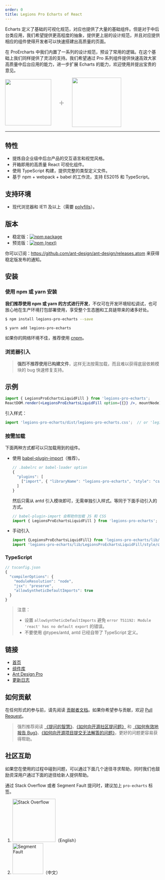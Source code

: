```yaml
---
order: 0
title: Legions Pro Echarts of React
---
```


Echarts 定义了基础的可视化规范，对应也提供了大量的基础组件。但是对于中后台类应用，我们希望提供更高程度的抽象，提供更上层的设计规范，并且对应提供相应的组件使得开发者可以快速搭建出高质量的页面。

在 ProErcharts 中我们内置了一系列的设计规范，预设了常用的逻辑。在这个基础上我们同样提供了灵活的支持。我们希望通过 Pro 系列组件提供快速高效大家高质量中后台应用的能力，进一步扩展 Echarts 的能力，欢迎使用并提出宝贵的意见。

<div class="pic-plus">
  <img width="150" src="https://t.alipayobjects.com/images/rmsweb/T11aVgXc4eXXXXXXXX.svg">
  <span>+</span>
  <img width="160" src="https://t.alipayobjects.com/images/rmsweb/T16xRhXkxbXXXXXXXX.svg">
</div>

<style>
.pic-plus > * {
  display: inline-block !important;
  vertical-align: middle;
}
.pic-plus span {
  font-size: 30px;
  color: #aaa;
  margin: 0 20px;
}
</style>

---

## 特性

- 提炼自企业级中后台产品的交互语言和视觉风格。
- 开箱即用的高质量 React 可视化组件。
- 使用 TypeScript 构建，提供完整的类型定义文件。
- 基于 npm + webpack + babel 的工作流，支持 ES2015 和 TypeScript。

## 支持环境

* 现代浏览器和 IE11 及以上（需要 [polyfills](https://ant.design/docs/react/getting-started-cn#兼容性)）。


## 版本

- 稳定版：[![npm package](https://img.shields.io/npm/v/antd.svg?style=flat-square)](https://www.npmjs.org/package/antd)
- 预览版：[![npm (next)](https://img.shields.io/npm/v/antd/next.svg?style=flat-square)](https://www.npmjs.org/package/antd)

你可以订阅：https://github.com/ant-design/ant-design/releases.atom 来获得稳定版发布的通知。

## 安装

### 使用 npm 或 yarn 安装

**我们推荐使用 npm 或 yarn 的方式进行开发**，不仅可在开发环境轻松调试，也可放心地在生产环境打包部署使用，享受整个生态圈和工具链带来的诸多好处。

```bash
$ npm install legions-pro-echarts --save
```

```bash
$ yarn add legions-pro-echarts
```

如果你的网络环境不佳，推荐使用 [cnpm](https://github.com/cnpm/cnpm)。

### 浏览器引入



> **强烈不推荐使用已构建文件**，这样无法按需加载，而且难以获得底层依赖模块的 bug 快速修复支持。

## 示例

```jsx
import { LegionsProEchartsLiquidFill } from 'legions-pro-echarts';
ReactDOM.render(<LegionsProEchartsLiquidFill option={{}} />, mountNode);
```

引入样式：

```jsx
import 'legions-pro-echarts/dist/legions-pro-echarts.css';  // or 'legions-pro-echarts/dist/legions-pro-echarts.less'
```

### 按需加载

下面两种方式都可以只加载用到的组件。

- 使用 [babel-plugin-import](https://github.com/ant-design/babel-plugin-import)（推荐）。

   ```js
   // .babelrc or babel-loader option
   {
     "plugins": [
       ["import", { "libraryName": "legions-pro-echarts", "style": "css" }] // `style: true` 会加载 less 文件
     ]
   }
   ```

   然后只需从 antd 引入模块即可，无需单独引入样式。等同于下面手动引入的方式。

   ```jsx
   // babel-plugin-import 会帮助你加载 JS 和 CSS
   import { LegionsProEchartsLiquidFill } from 'legions-pro-echarts';
   ```

- 手动引入

   ```jsx
   import {LegionsProEchartsLiquidFill} from 'legions-pro-echarts/lib/LegionsProEchartsLiquidFill';  // 加载 JS
   import 'legions-pro-echarts/lib/LegionsProEchartsLiquidFill/style/css';        // 加载 CSS
   ```

### TypeScript

```js
// tsconfig.json
{
  "compilerOptions": {
    "moduleResolution": "node",
    "jsx": "preserve",
    "allowSyntheticDefaultImports": true
  }
}
```

> 注意：
> - 设置 `allowSyntheticDefaultImports` 避免 `error TS1192: Module 'react' has no default export` 的错误。
> - 不要使用 @types/antd, antd 已经自带了 TypeScript 定义。

## 链接

- [首页](http://ant.design/)
- [组件库](/docs/react/introduce)
- [Ant Design Pro](http://pro.ant.design/)
- [更新日志](/changelog)



## 如何贡献

在任何形式的参与前，请先阅读 [贡献者文档](https://github.com/ant-design/ant-design/blob/master/.github/CONTRIBUTING.md)。如果你希望参与贡献，欢迎 [Pull Request](https://github.com/ant-design/ant-design/pulls)。

> 强烈推荐阅读 [《提问的智慧》](https://github.com/ryanhanwu/How-To-Ask-Questions-The-Smart-Way)、[《如何向开源社区提问题》](https://github.com/seajs/seajs/issues/545) 和 [《如何有效地报告 Bug》](http://www.chiark.greenend.org.uk/%7Esgtatham/bugs-cn.html)、[《如何向开源项目提交无法解答的问题》](https://zhuanlan.zhihu.com/p/25795393)，更好的问题更容易获得帮助。

## 社区互助

如果您在使用的过程中碰到问题，可以通过下面几个途径寻求帮助，同时我们也鼓励资深用户通过下面的途径给新人提供帮助。

通过 Stack Overflow 或者 Segment Fault 提问时，建议加上 `pro-echarts` 标签。

1. [<img alt="Stack Overflow" src="https://cdn.sstatic.net/Sites/stackoverflow/company/img/logos/so/so-logo.svg?v=2bb144720a66" width="140" />](http://stackoverflow.com/questions/tagged/pro-echarts)（English）
2. [<img alt="Segment Fault" src="http://static.segmentfault.com/global/img/logo.svg" width="100" />](https://segmentfault.com/t/pro-echarts)（中文）
